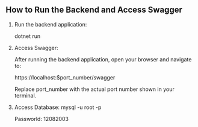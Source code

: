 ## How to Run the Backend and Access Swagger

1. Run the backend application:

   dotnet run

2. Access Swagger:

   After running the backend application, open your browser and navigate to:

   https://localhost:$port_number/swagger

   Replace port_number with the actual port number shown in your terminal.

3. Access Database:
   mysql -u root -p

   Passworld: 12082003